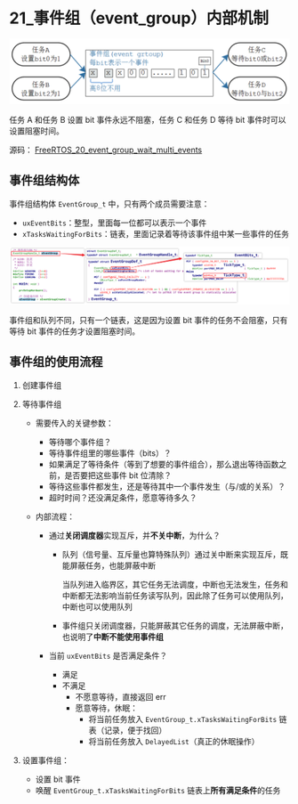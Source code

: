 # 21_事件组（event_group）内部机制



![01_event_group_example](./img/21_事件组（event_group）内部机制/01_event_group_example.png)

任务 A 和任务 B 设置 bit 事件永远不阻塞，任务 C 和任务 D 等待 bit 事件时可以设置阻塞时间。 

源码： [FreeRTOS_20_event_group_wait_multi_events](source/FreeRTOS_20_event_group_wait_multi_events) 



## 事件组结构体

事件组结构体 `EventGroup_t` 中，只有两个成员需要注意：

- `uxEventBits`：整型，里面每一位都可以表示一个事件
- `xTasksWaitingForBits`：链表，里面记录着等待该事件组中某一些事件的任务

![image-20241206174411707](./img/21_事件组（event_group）内部机制/image-20241206174411707.png)

事件组和队列不同，只有一个链表，这是因为设置 bit 事件的任务不会阻塞，只有等待 bit 事件的任务才设置阻塞时间。



## 事件组的使用流程

1. 创建事件组

2. 等待事件组

   - 需要传入的关键参数：

     - 等待哪个事件组？
     - 等待事件组里的哪些事件（bits）？
     - 如果满足了等待条件（等到了想要的事件组合），那么退出等待函数之前，是否要把这些事件 bit 位清除？
     - 等待这些事件都发生，还是等待其中一个事件发生（与/或的关系）？
     - 超时时间？还没满足条件，愿意等待多久？

   - 内部流程：

     - 通过**关闭调度器**实现互斥，并**不关中断**，为什么？

       - 队列（信号量、互斥量也算特殊队列）通过关中断来实现互斥，既能屏蔽任务，也能屏蔽中断

         当队列进入临界区，其它任务无法调度，中断也无法发生，任务和中断都无法影响当前任务读写队列，因此除了任务可以使用队列，中断也可以使用队列

       - 事件组只关闭调度器，只能屏蔽其它任务的调度，无法屏蔽中断，也说明了**中断不能使用事件组**

     - 当前 `uxEventBits` 是否满足条件？

       - 满足
       - 不满足
         - 不愿意等待，直接返回 err
         - 愿意等待，休眠：
           - 将当前任务放入 `EventGroup_t.xTasksWaitingForBits` 链表（记录，便于找回）
           - 将当前任务放入 `DelayedList`（真正的休眠操作）

3. 设置事件组：

   - 设置 bit 事件
   - 唤醒 `EventGroup_t.xTasksWaitingForBits` 链表上**所有满足条件**的任务
